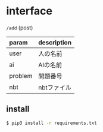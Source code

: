 # interface

`/add` (post)

|param|description|
|:---|:---|
|user|人の名前|
|ai|AIの名前|
|problem|問題番号|
|nbt|nbtファイル|

## install

```sh
$ pip3 install -r requirements.txt
```